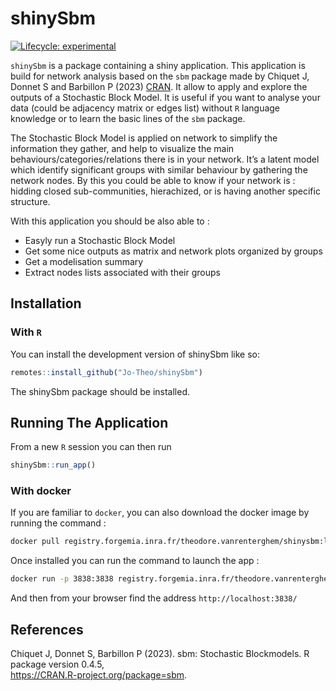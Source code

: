 
<!-- README.md is generated from README.Rmd. Please edit that file -->

# shinySbm

<!-- badges: start -->

[![Lifecycle:
experimental](https://img.shields.io/badge/lifecycle-experimental-orange.svg)](https://lifecycle.r-lib.org/articles/stages.html#experimental)
<!-- badges: end -->

`shinySbm` is a package containing a shiny application. This application
is build for network analysis based on the `sbm` package made by Chiquet
J, Donnet S and Barbillon P (2023)
[CRAN](https://CRAN.R-project.org/package=sbm). It allow to apply and
explore the outputs of a Stochastic Block Model. It is useful if you
want to analyse your data (could be adjacency matrix or edges list)
without `R` language knowledge or to learn the basic lines of the `sbm`
package.

The Stochastic Block Model is applied on network to simplify the
information they gather, and help to visualize the main
behaviours/categories/relations there is in your network. It’s a latent
model which identify significant groups with similar behaviour by
gathering the network nodes. By this you could be able to know if your
network is : hidding closed sub-communities, hierachized, or is having
another specific structure.

With this application you should be also able to :

- Easyly run a Stochastic Block Model
- Get some nice outputs as matrix and network plots organized by groups
- Get a modelisation summary
- Extract nodes lists associated with their groups

## Installation

### With `R`

You can install the development version of shinySbm like so:

``` r
remotes::install_github("Jo-Theo/shinySbm")
```

The shinySbm package should be installed.

## Running The Application

From a new `R` session you can then run

``` r
shinySbm::run_app()
```

### With docker

If you are familiar to `docker`, you can also download the docker image
by running the command :

``` bash
docker pull registry.forgemia.inra.fr/theodore.vanrenterghem/shinysbm:latest
```

Once installed you can run the command to launch the app :

``` bash
docker run -p 3838:3838 registry.forgemia.inra.fr/theodore.vanrenterghem/shinysbm:latest
```

And then from your browser find the address `http://localhost:3838/`

## References

Chiquet J, Donnet S, Barbillon P (2023). sbm: Stochastic Blockmodels. R
package version 0.4.5,  
<https://CRAN.R-project.org/package=sbm>.
